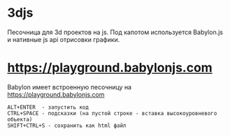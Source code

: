 # 3djs

Песочница для 3d проектов на js. Под капотом используется Babylon.js
и нативные js api отрисовки графики.

# https://playground.babylonjs.com

Babylon имеет встроенную песочницу на https://playground.babylonjs.com

    ALT+ENTER  - запустить код  
    CTRL+SPACE - подсказки (на пустой строке - вставка высокоуровневого объекта)  
    SHIFT+CTRL+S - сохранить как html файл  
